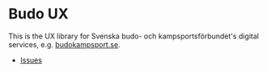 Budo UX
=======

This is the UX library for Svenska budo- och kampsportsförbundet's digital services, e.g. [budokampsport.se](http://www.budokampsport.se/).

- [Issues](https://github.com/synackdigital/budo-ux/issues)
